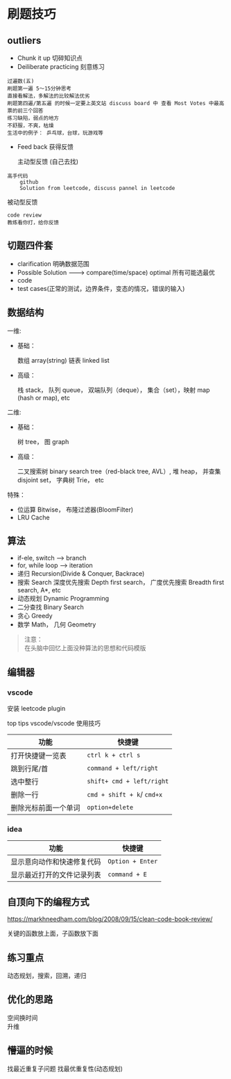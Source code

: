 # 刷题技巧

## outliers

- Chunk it up 切碎知识点
- Deiliberate practicing 刻意练习  
        
```
过遍数(五) 
刷题第一遍 5～15分钟思考
直接看解法，多解法的比较解法优劣
刷题第四遍/第五遍 的时候一定要上英文站 discuss board 中 查看 Most Votes 中最高票的前三个回答
练习缺陷，弱点的地方  
不舒服，不爽，枯燥  
生活中的例子： 乒乓球，台球，玩游戏等
```

- Feed back 获得反馈  
  
  主动型反馈 (自己去找)  
    
```
高手代码  
    github  
    Solution from leetcode, discuss pannel in leetcode
```
  
  被动型反馈  
    
```
code review  
教练看你打，给你反馈
```


## 切题四件套

- clarification 明确数据范围
- Possible Solution ---> compare(time/space) optimal 所有可能选最优
- code
- test cases(正常的测试，边界条件，变态的情况，错误的输入)


## 数据结构

一维:

- 基础： 
    
    数组 array(string) 链表 linked list
- 高级： 
    
    栈 stack， 队列 queue， 双端队列（deque）， 集合（set），映射 map (hash or map), etc

二维:

- 基础： 
    
    树 tree， 图 graph

- 高级： 
    
    二叉搜索树 binary search tree（red-black tree, AVL）, 堆 heap， 并查集 disjoint set， 字典树 Trie， etc

特殊：

- 位运算 Bitwise， 布隆过滤器(BloomFilter)
- LRU Cache

## 算法

- if-ele, switch --> branch
- for, while loop --> iteration
- 递归 Recursion(Divide & Conquer, Backrace)
- 搜索 Search 深度优先搜索 Depth first search， 广度优先搜索 Breadth first search, A*, etc
- 动态规划 Dynamic Programming
- 二分查找 Binary Search
- 贪心 Greedy
- 数学 Math， 几何 Geometry

>注意：  
    在头脑中回忆上面没种算法的思想和代码模版

## 编辑器

### vscode

安装 leetcode plugin

top tips vscode/vscode 使用技巧

|  功能   | 快捷键  |
|  ----  | ----  |
| 打开快捷键一览表 | `ctrl k + ctrl s` |
| 跳到行尾/首  | `command + left/right` |
| 选中整行 | `shift+ cmd + left/right` |
| 删除一行  | `cmd + shift + k`/ `cmd+x` |
| 删除光标前面一个单词  | `option+delete` |

### idea

|  功能   | 快捷键  |
|  ----  | ----  |
| 显示意向动作和快速修复代码  | `Option + Enter` |
| 显示最近打开的文件记录列表 | `command + E` |




## 自顶向下的编程方式

<https://markhneedham.com/blog/2008/09/15/clean-code-book-review/>

关键的函数放上面，子函数放下面

## 练习重点

动态规划，搜索，回溯，递归


## 优化的思路

空间换时间  
升维


## 懵逼的时候

找最近重复子问题
找最优重复性(动态规划)